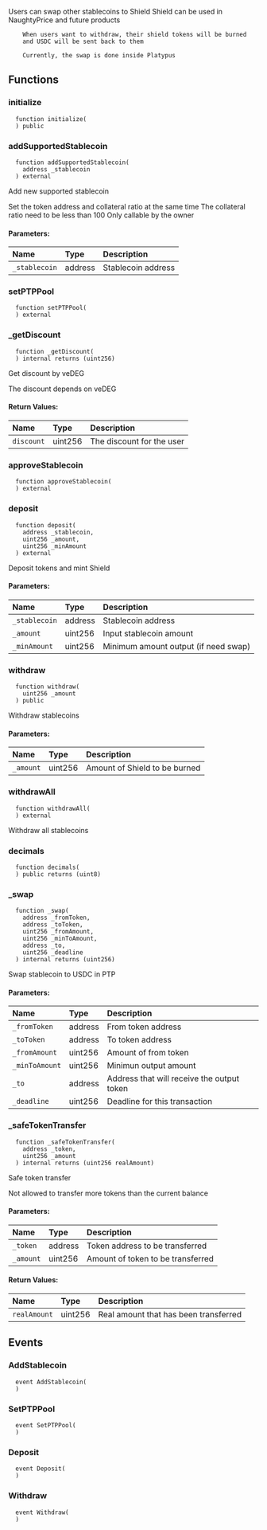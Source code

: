 
   Users can swap other stablecoins to Shield
        Shield can be used in NaughtyPrice and future products

        When users want to withdraw, their shield tokens will be burned
        and USDC will be sent back to them

        Currently, the swap is done inside Platypus

## Functions
### initialize
```solidity
  function initialize(
  ) public
```




### addSupportedStablecoin
```solidity
  function addSupportedStablecoin(
    address _stablecoin
  ) external
```
Add new supported stablecoin


Set the token address and collateral ratio at the same time
     The collateral ratio need to be less than 100
     Only callable by the owner


#### Parameters:
| Name | Type | Description                                                          |
| :--- | :--- | :------------------------------------------------------------------- |
|`_stablecoin` | address | Stablecoin address

### setPTPPool
```solidity
  function setPTPPool(
  ) external
```




### _getDiscount
```solidity
  function _getDiscount(
  ) internal returns (uint256)
```
Get discount by veDEG

The discount depends on veDEG


#### Return Values:
| Name                           | Type          | Description                                                                  |
| :----------------------------- | :------------ | :--------------------------------------------------------------------------- |
|`discount`| uint256 | The discount for the user
### approveStablecoin
```solidity
  function approveStablecoin(
  ) external
```




### deposit
```solidity
  function deposit(
    address _stablecoin,
    uint256 _amount,
    uint256 _minAmount
  ) external
```
Deposit tokens and mint Shield


#### Parameters:
| Name | Type | Description                                                          |
| :--- | :--- | :------------------------------------------------------------------- |
|`_stablecoin` | address | Stablecoin address
|`_amount` | uint256 |     Input stablecoin amount
|`_minAmount` | uint256 |  Minimum amount output (if need swap)

### withdraw
```solidity
  function withdraw(
    uint256 _amount
  ) public
```
Withdraw stablecoins


#### Parameters:
| Name | Type | Description                                                          |
| :--- | :--- | :------------------------------------------------------------------- |
|`_amount` | uint256 | Amount of Shield to be burned

### withdrawAll
```solidity
  function withdrawAll(
  ) external
```
Withdraw all stablecoins



### decimals
```solidity
  function decimals(
  ) public returns (uint8)
```




### _swap
```solidity
  function _swap(
    address _fromToken,
    address _toToken,
    uint256 _fromAmount,
    uint256 _minToAmount,
    address _to,
    uint256 _deadline
  ) internal returns (uint256)
```
Swap stablecoin to USDC in PTP


#### Parameters:
| Name | Type | Description                                                          |
| :--- | :--- | :------------------------------------------------------------------- |
|`_fromToken` | address |   From token address
|`_toToken` | address |     To token address
|`_fromAmount` | uint256 |  Amount of from token
|`_minToAmount` | uint256 | Minimun output amount
|`_to` | address |          Address that will receive the output token
|`_deadline` | uint256 |    Deadline for this transaction

### _safeTokenTransfer
```solidity
  function _safeTokenTransfer(
    address _token,
    uint256 _amount
  ) internal returns (uint256 realAmount)
```
Safe token transfer

Not allowed to transfer more tokens than the current balance

#### Parameters:
| Name | Type | Description                                                          |
| :--- | :--- | :------------------------------------------------------------------- |
|`_token` | address |  Token address to be transferred
|`_amount` | uint256 | Amount of token to be transferred

#### Return Values:
| Name                           | Type          | Description                                                                  |
| :----------------------------- | :------------ | :--------------------------------------------------------------------------- |
|`realAmount`| uint256 | Real amount that has been transferred
## Events
### AddStablecoin
```solidity
  event AddStablecoin(
  )
```



### SetPTPPool
```solidity
  event SetPTPPool(
  )
```



### Deposit
```solidity
  event Deposit(
  )
```



### Withdraw
```solidity
  event Withdraw(
  )
```



